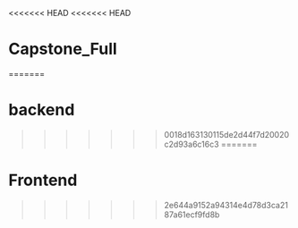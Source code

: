 <<<<<<< HEAD
<<<<<<< HEAD
# Capstone_Full
=======
# backend
>>>>>>> 0018d163130115de2d44f7d20020c2d93a6c16c3
=======
# Frontend
>>>>>>> 2e644a9152a94314e4d78d3ca2187a61ecf9fd8b
